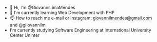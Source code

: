 - 👋 Hi, I’m @GiovanniLimaMendes
- 🌱 I'm currently learning Web Development with PHP
- 📫 How to reach me e-mail or instagram: giovannilmendes@gmail.com and @giiovannilm
- I'm currently studying Software Engineering at International University Center Uninter
